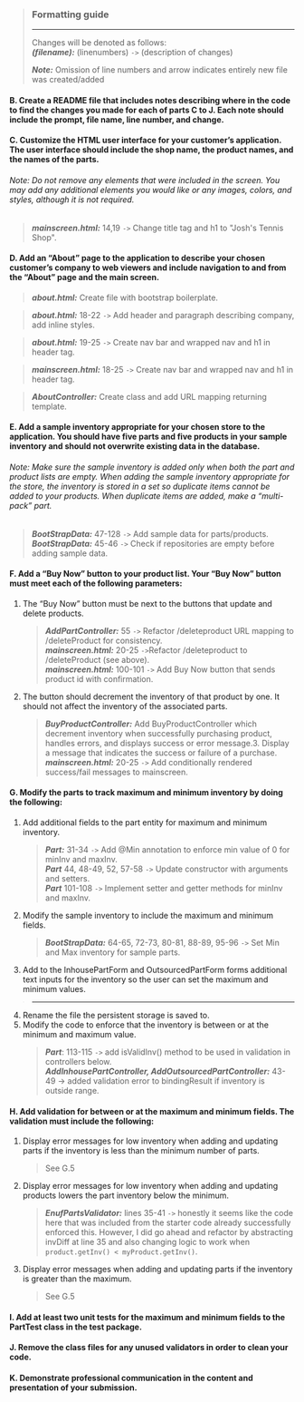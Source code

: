 > ### Formatting guide
> 
> ---
>
> Changes will be denoted as follows:  
> ***(filename):*** (linenumbers) `->` (description of changes)
>
>***Note:*** Omission of line numbers and arrow indicates entirely new file was created/added

#### B.  Create a README file that includes notes describing where in the code to find the changes you made for each of parts C to J. Each note should include the prompt, file name, line number, and change.


#### C.  Customize the HTML user interface for your customer’s application. The user interface should include the shop name, the product names, and the names of the parts.
###### Note: Do not remove any elements that were included in the screen. You may add any additional elements you would like or any images, colors, and styles, although it is not required.
> ***mainscreen.html:*** 14,19 `->` Change title tag and h1 to "Josh's Tennis Shop". 
#### D.  Add an “About” page to the application to describe your chosen customer’s company to web viewers and include navigation to and from the “About” page and the main screen.
>***about.html:*** Create file with bootstrap boilerplate. 

>***about.html:*** 18-22 `->` Add header and paragraph describing company, add inline styles.

>***about.html:*** 19-25 `->` Create nav bar and wrapped nav and h1 in header tag.

>***mainscreen.html:*** 18-25 `->` Create nav bar and wrapped nav and h1 in header tag. 

>***AboutController:*** Create class and add URL mapping returning template. 
#### E.  Add a sample inventory appropriate for your chosen store to the application. You should have five parts and five products in your sample inventory and should not overwrite existing data in the database.
###### Note: Make sure the sample inventory is added only when both the part and product lists are empty. When adding the sample inventory appropriate for the store, the inventory is stored in a set so duplicate items cannot be added to your products. When duplicate items are added, make a “multi-pack” part.

>***BootStrapData:*** 47-128 `->` Add sample data for parts/products.
>***BootStrapData:*** 45-46 `->` Check if repositories are empty before adding sample data.


#### F.  Add a “Buy Now” button to your product list. Your “Buy Now” button must meet each of the following parameters:
1.  The “Buy Now” button must be next to the buttons that update and delete products.
    >***AddPartController:*** 55 `->` Refactor /deleteproduct URL mapping to /deleteProduct for consistency.  
    >***mainscreen.html:*** 20-25 `->`Refactor /deleteproduct to /deleteProduct (see above).  
    >***mainscreen.html:*** 100-101 `->` Add Buy Now button that sends product id with confirmation.  
2. The button should decrement the inventory of that product by one. It should not affect the inventory of the associated parts.  
    >***BuyProductController:*** Add BuyProductController which decrement inventory when successfully purchasing product, handles errors, and displays success or error message.3.  Display a message that indicates the success or failure of a purchase.  
    > ***mainscreen.html:*** 20-25 `->` Add conditionally rendered success/fail messages to mainscreen.  


#### G.  Modify the parts to track maximum and minimum inventory by doing the following:
1.  Add additional fields to the part entity for maximum and minimum inventory.
    >***Part:*** 31-34 `->` Add @Min annotation to enforce min value of 0 for minInv and maxInv.  
    >***Part*** 44, 48-49, 52, 57-58 `->` Update constructor with arguments and setters.  
    >***Part*** 101-108 `->` Implement setter and getter methods for minInv and maxInv.  

2.  Modify the sample inventory to include the maximum and minimum fields.
    >***BootStrapData:*** 64-65, 72-73, 80-81, 88-89, 95-96 `->` Set Min and Max inventory for sample parts.  
3.  Add to the InhousePartForm and OutsourcedPartForm forms additional text inputs for the inventory so the user can set the maximum and minimum values.  
>***
4.  Rename the file the persistent storage is saved to.
5. Modify the code to enforce that the inventory is between or at the minimum and maximum value.
    >***Part***: 113-115 `->` add isValidInv() method to be used in validation in controllers below.  
    >***AddInhousePartController, AddOutsourcedPartController:*** 43-49 -> added validation error to bindingResult  if inventory is outside range.    

#### H.  Add validation for between or at the maximum and minimum fields. The validation must include the following:
1. Display error messages for low inventory when adding and updating parts if the inventory is less than the minimum number of parts.  
    >See G.5
2. Display error messages for low inventory when adding and updating products lowers the part inventory below the minimum.
    >***EnufPartsValidator:*** lines 35-41 `->` honestly it seems like the code here that was included from the starter code already successfully
enforced this. However, I did go ahead and refactor by abstracting invDiff at line 35 and also changing logic to work when `product.getInv() < myProduct.getInv()`. 
3. Display error messages when adding and updating parts if the inventory is greater than the maximum.
    >See G.5


#### I.  Add at least two unit tests for the maximum and minimum fields to the PartTest class in the test package.


#### J.  Remove the class files for any unused validators in order to clean your code.


#### K.  Demonstrate professional communication in the content and presentation of your submission.
